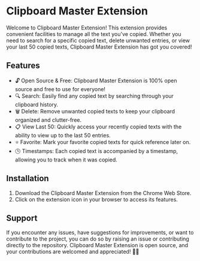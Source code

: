 # Clipboard Master Extension

Welcome to Clipboard Master Extension! This extension provides convenient facilities to manage all the text you've copied. Whether you need to search for a specific copied text, delete unwanted entries, or view your last 50 copied texts, Clipboard Master Extension has got you covered!

## Features

- 🔓 Open Source & Free: Clipboard Master Extension is 100% open source and free to use for everyone!
- 🔍 Search: Easily find any copied text by searching through your clipboard history.
- 🗑️ Delete: Remove unwanted copied texts to keep your clipboard organized and clutter-free.
- 📋 View Last 50: Quickly access your recently copied texts with the ability to view up to the last 50 entries.
- ⭐ Favorite: Mark your favorite copied texts for quick reference later on.
- 🕒 Timestamps: Each copied text is accompanied by a timestamp, allowing you to track when it was copied.

## Installation

1. Download the Clipboard Master Extension from the Chrome Web Store.
2. Click on the extension icon in your browser to access its features.

## Support

If you encounter any issues, have suggestions for improvements, or want to contribute to the project, you can do so by raising an issue or contributing directly to the repository. Clipboard Master Extension is open source, and your contributions are welcomed and appreciated! 🚀🙌
